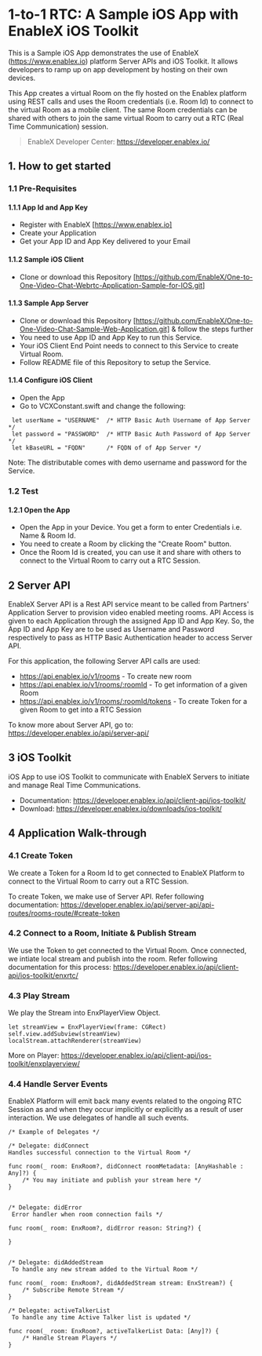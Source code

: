 # 1-to-1 RTC: A Sample iOS App with EnableX iOS Toolkit

This is a Sample iOS App demonstrates the use of EnableX (https://www.enablex.io) platform Server APIs and iOS Toolkit.  It allows developers to ramp up on app development by hosting on their own devices. 

This App creates a virtual Room on the fly  hosted on the Enablex platform using REST calls and uses the Room credentials (i.e. Room Id) to connect to the virtual Room as a mobile client.  The same Room credentials can be shared with others to join the same virtual Room to carry out a RTC (Real Time Communication) session. 

> EnableX Developer Center: https://developer.enablex.io/


## 1. How to get started

### 1.1 Pre-Requisites

#### 1.1.1 App Id and App Key 

* Register with EnableX [https://www.enablex.io] 
* Create your Application
* Get your App ID and App Key delivered to your Email


#### 1.1.2 Sample iOS Client 

* Clone or download this Repository [https://github.com/EnableX/One-to-One-Video-Chat-Webrtc-Application-Sample-for-IOS.git] 


#### 1.1.3 Sample App Server 

* Clone or download this Repository [https://github.com/EnableX/One-to-One-Video-Chat-Sample-Web-Application.git] & follow the steps further 
* You need to use App ID and App Key to run this Service. 
* Your iOS Client End Point needs to connect to this Service to create Virtual Room.
* Follow README file of this Repository to setup the Service.


#### 1.1.4 Configure iOS Client 

* Open the App
* Go to VCXConstant.swift and change the following:
``` 
 let userName = "USERNAME"  /* HTTP Basic Auth Username of App Server */
 let password = "PASSWORD"  /* HTTP Basic Auth Password of App Server */
 let kBaseURL = "FQDN"      /* FQDN of of App Server */
 ```
 
 Note: The distributable comes with demo username and password for the Service. 

### 1.2 Test

#### 1.2.1 Open the App

* Open the App in your Device. You get a form to enter Credentials i.e. Name & Room Id.
* You need to create a Room by clicking the "Create Room" button.
* Once the Room Id is created, you can use it and share with others to connect to the Virtual Room to carry out a RTC Session.
  
## 2 Server API

EnableX Server API is a Rest API service meant to be called from Partners' Application Server to provision video enabled 
meeting rooms. API Access is given to each Application through the assigned App ID and App Key. So, the App ID and App Key 
are to be used as Username and Password respectively to pass as HTTP Basic Authentication header to access Server API.
 
For this application, the following Server API calls are used: 
* https://api.enablex.io/v1/rooms - To create new room
* https://api.enablex.io/v1/rooms/:roomId - To get information of a given Room
* https://api.enablex.io/v1/rooms/:roomId/tokens - To create Token for a given Room to get into a RTC Session

To know more about Server API, go to:
https://developer.enablex.io/api/server-api/


## 3 iOS Toolkit

iOS App to use iOS Toolkit to communicate with EnableX Servers to initiate and manage Real Time Communications.  

* Documentation: https://developer.enablex.io/api/client-api/ios-toolkit/
* Download: https://developer.enablex.io/downloads/ios-toolkit/


## 4 Application Walk-through

### 4.1 Create Token

We create a Token for a Room Id to get connected to EnableX Platform to connect to the Virtual Room to carry out a RTC Session.

To create Token, we make use of Server API. Refer following documentation:
https://developer.enablex.io/api/server-api/api-routes/rooms-route/#create-token


### 4.2 Connect to a Room, Initiate & Publish Stream

We use the Token to get connected to the Virtual Room. Once connected, we intiate local stream and publish into the room. Refer following documentation for this process:
https://developer.enablex.io/api/client-api/ios-toolkit/enxrtc/


### 4.3 Play Stream

We play the Stream into EnxPlayerView Object.
``` 
let streamView = EnxPlayerView(frame: CGRect) 
self.view.addSubview(streamView) 
localStream.attachRenderer(streamView) 
  ```
More on Player: https://developer.enablex.io/api/client-api/ios-toolkit/enxplayerview/

### 4.4 Handle Server Events

EnableX Platform will emit back many events related to the ongoing RTC Session as and when they occur implicitly or explicitly as a result of user interaction. We use delegates of handle all such events.

``` 
/* Example of Delegates */

/* Delegate: didConnect 
Handles successful connection to the Virtual Room */ 

func room(_ room: EnxRoom?, didConnect roomMetadata: [AnyHashable : Any]?) { 
    /* You may initiate and publish your stream here */
} 


/* Delegate: didError
 Error handler when room connection fails */
 
func room(_ room: EnxRoom?, didError reason: String?) { 

} 

 
/* Delegate: didAddedStream
 To handle any new stream added to the Virtual Room */
 
func room(_ room: EnxRoom?, didAddedStream stream: EnxStream?) { 
    /* Subscribe Remote Stream */
} 

/* Delegate: activeTalkerList
 To handle any time Active Talker list is updated */
  
func room(_ room: EnxRoom?, activeTalkerList Data: [Any]?) { 
    /* Handle Stream Players */
}
```
